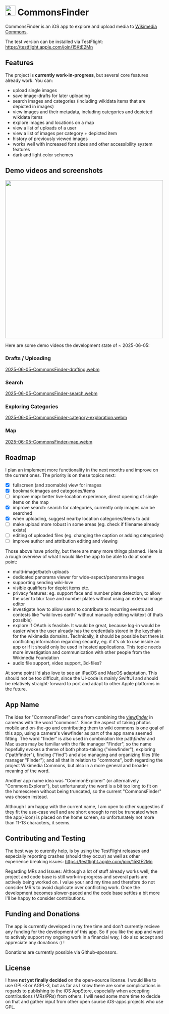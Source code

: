 # <img width="32" height="32" alt="App icon of CommonsFinder" src="https://github.com/user-attachments/assets/958f1355-0cc6-4dbb-8dc9-080d339c04a6"/>  CommonsFinder 

CommonsFinder is an iOS app to explore and upload media to [Wikimedia Commons](https://commons.wikimedia.org).

The test version can be installed via TestFlight: https://testflight.apple.com/join/15KtE2Mn

## Features

The project is **currently work-in-progress**, but several core features already work. You can:

- upload single images
- save image-drafts for later uploading
- search images and categories (including wikidata items that are depicted in images)
- view images and their metadata, including categories and depicted wikidata items
- explore images and locations on a map
- view a list of uploads of a user
- view a list of images per category + depicted item
- history of previously viewed images
- works well with increased font sizes and other accessibility system features
- dark and light color schemes


## Demo videos and screenshots
<img src="https://github.com/user-attachments/assets/c789461c-7b98-4a62-b5d5-6b96bdfc4815" height="500" />

Here are some demo videos the development state of ~ 2025-06-05:

### Drafts / Uploading
[2025-06-05-CommonsFinder-drafting.webm](https://github.com/user-attachments/assets/de33119a-dfde-4492-bd2b-fd964601f079)

### Search
[2025-06-05-CommonsFinder-search.webm](https://github.com/user-attachments/assets/d8b1019a-7a64-4348-b09e-b889549060b8)

### Exploring Categories
[2025-06-05-CommonsFinder-category-exploration.webm](https://github.com/user-attachments/assets/79b1997f-6508-47c9-b5c1-88b1e51c408d)

### Map
[2025-06-05-CommonsFinder-map.webm](https://github.com/user-attachments/assets/45fa46a9-ebe6-4d19-964e-2149ce509a14)

## Roadmap

I plan an implement more functionality in the next months and improve on the current ones. The priority is on these topics next:

- [x] fullscreen (and zoomable) view for images
- [x] bookmark images and categories/items
- [ ] improve map: better live-location experience, direct opening of single items on the map
- [x] improve search: search for categories, currently only images can be searched
- [x] when uploading, suggest nearby location categories/items to add
- [ ] make upload more robust in some areas (eg. check if filename already exists)
- [ ] editing of uploaded files (eg. changing the caption or adding categories)
- [ ] improve author and attribution editing and viewing

Those above have priority, but there are many more things planned. Here is a rough overview of what I would like the app to be able to do at some point:

- multi-image/batch uploads
- dedicated panorama viewer for wide-aspect/panorama images
- supporting sending wiki-love
- visible qualifiers for depict items etc.
- privacy features: eg. support face and number plate detection, to allow the user to blur face and number plates without using an external image editor
- investigate how to allow users to contribute to recurring events and contests like "wiki loves earth" without manually editing wikitext (if thats possible)
- explore if OAuth is feasible. It would be great, because log-in would be easier when the user already has the credentials stored in the keychain for the wikimedia domains. Technically, it should be possible but there is conflicting information regarding security, eg. if it's ok to use inside an app or if it should only be used in hosted applications. This topic needs more investigation and communication with other people from the Wikimedia Foundation
- audio file support, video support, 3d-files?

At some point I'd also love to see an iPadOS and MacOS adaptation. This should not be too difficult, since the UI-code is mainly SwiftUI and should be relatively straight-forward to port and adapt to other Apple platforms in the future.


## App Name

The idea for "CommonsFinder" came from combining the [view*finder*](https://en.wikipedia.org/wiki/Viewfinder) in cameras with the word "commons". Since the aspect of taking photos mobile and on-the-go and contributing them to wiki commons is one goal of this app, using a camera's viewfinder as part of the app name seemed fitting. The word "finder" is also used in combination like path*finder* and Mac users may be familiar  with the file manager "Finder", so the name hopefully evokes a theme of both photo-taking ("viewfinder"), exploring ("pathfinder"), finding ("find") and also managing and organizing files (file manager "Finder"); and all that in relation to "commons", both regarding the project Wikimedia Commons, but also in a more general and broader meaning of the word.

Another app name idea was "CommonExplorer" (or alternatively "CommonsExplorer"), but unfortunately the word is a bit too long to fit on the homescreen without being truncated, so the current "CommonsFinder" was chosen instead.

Although I am happy with the current name, I am open to other suggestins if they fit the use-case well and are short enough to not be truncated when the app(-icon) is placed on the home screen, so unfortunately not more than 11-13 characters, it seems.


## Contributing and Testing

The best way to curently help, is by using the TestFlight releases and especially reporting crashes (should they occur) as well as other experience breaking issues: https://testflight.apple.com/join/15KtE2Mn


Regarding MRs and Issues: Although a lot of stuff already works well, the project and code base is still work-in-progress and several parts are actively being worked on. I value your and my time and therefore do not consider MR's to avoid duplicate over conflicting work.
Once the development becomes slower-paced and the code base settles a bit more I'll be happy to consider contributions.

## Funding and Donations

The app is currently developed in my free time and don't currently recieve any funding for the development of this app. So if you like the app and want to actively support my ongoing work in a financial way, I do also accept and appreciate any donations :) !

Donations are currently possible via Github-sponsors.

## License

I have **not yet finally decided** on the open-source license. I would like to use GPL-3 or AGPL-3, but as far as I know there are some complications in regards to publishing to the iOS AppStore, especially when accepting contributions (MRs/PRs) from others. I will need some more time to decide on that and gather input from other open source iOS-apps projects who use GPL.

